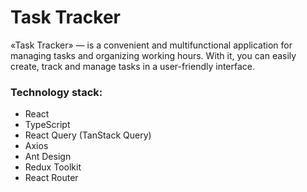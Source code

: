 # Task Tracker

«Task Tracker» —    is a convenient and multifunctional application for managing tasks and organizing working hours. With it, you can easily create, track and manage tasks in a user-friendly interface.

### Technology stack:

- React
- TypeScript
- React Query (TanStack Query)
- Axios
- Ant Design
- Redux Toolkit
- React Router
